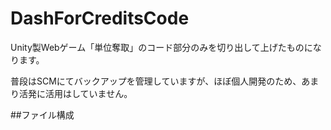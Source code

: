 # DashForCreditsCode
Unity製Webゲーム「単位奪取」のコード部分のみを切り出して上げたものになります。

普段はSCMにてバックアップを管理していますが、ほぼ個人開発のため、あまり活発に活用はしていません。

##ファイル構成
